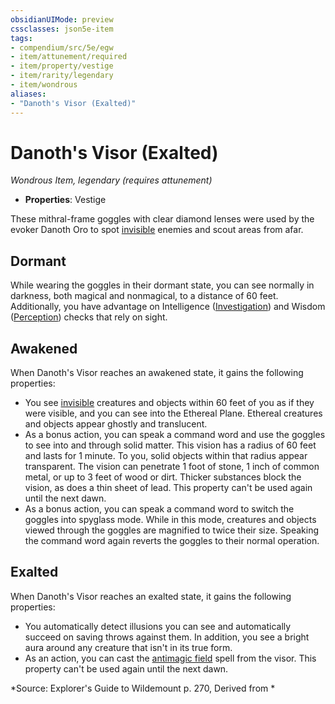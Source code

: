 ```yaml
---
obsidianUIMode: preview
cssclasses: json5e-item
tags:
- compendium/src/5e/egw
- item/attunement/required
- item/property/vestige
- item/rarity/legendary
- item/wondrous
aliases: 
- "Danoth's Visor (Exalted)"
---
```

# Danoth's Visor (Exalted)
*Wondrous Item, legendary (requires attunement)*  

- **Properties**: Vestige

These mithral-frame goggles with clear diamond lenses were used by the evoker Danoth Oro to spot [invisible](2.%20GM%20Tools/Misc%20DND%20Handbook/compendium/rules/conditions.md#invisible) enemies and scout areas from afar.

## Dormant

While wearing the goggles in their dormant state, you can see normally in darkness, both magical and nonmagical, to a distance of 60 feet. Additionally, you have advantage on Intelligence ([Investigation](/compendium/rules/skills.md#Investigation)) and Wisdom ([Perception](/compendium/rules/skills.md#Perception)) checks that rely on sight.

## Awakened

When Danoth's Visor reaches an awakened state, it gains the following properties:

- You see [invisible](2.%20GM%20Tools/Misc%20DND%20Handbook/compendium/rules/conditions.md#invisible) creatures and objects within 60 feet of you as if they were visible, and you can see into the Ethereal Plane. Ethereal creatures and objects appear ghostly and translucent.  
- As a bonus action, you can speak a command word and use the goggles to see into and through solid matter. This vision has a radius of 60 feet and lasts for 1 minute. To you, solid objects within that radius appear transparent. The vision can penetrate 1 foot of stone, 1 inch of common metal, or up to 3 feet of wood or dirt. Thicker substances block the vision, as does a thin sheet of lead. This property can't be used again until the next dawn.  
- As a bonus action, you can speak a command word to switch the goggles into spyglass mode. While in this mode, creatures and objects viewed through the goggles are magnified to twice their size. Speaking the command word again reverts the goggles to their normal operation.  

## Exalted

When Danoth's Visor reaches an exalted state, it gains the following properties:

- You automatically detect illusions you can see and automatically succeed on saving throws against them. In addition, you see a bright aura around any creature that isn't in its true form.  
- As an action, you can cast the [antimagic field](/compendium/spells/antimagic-field.md) spell from the visor. This property can't be used again until the next dawn.  

*Source: Explorer's Guide to Wildemount p. 270, Derived from *